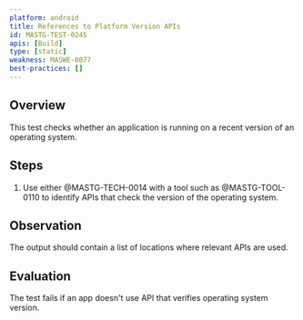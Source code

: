 ```yaml
---
platform: android
title: References to Platform Version APIs
id: MASTG-TEST-0245
apis: [Build]
type: [static]
weakness: MASWE-0077
best-practices: []
---
```


## Overview

This test checks whether an application is running on a recent version of an operating system.

## Steps

1. Use either @MASTG-TECH-0014 with a tool such as @MASTG-TOOL-0110 to identify APIs that check the version of the operating system.

## Observation

The output should contain a list of locations where relevant APIs are used.

## Evaluation

The test fails if an app doesn't use API that verifies operating system version.

